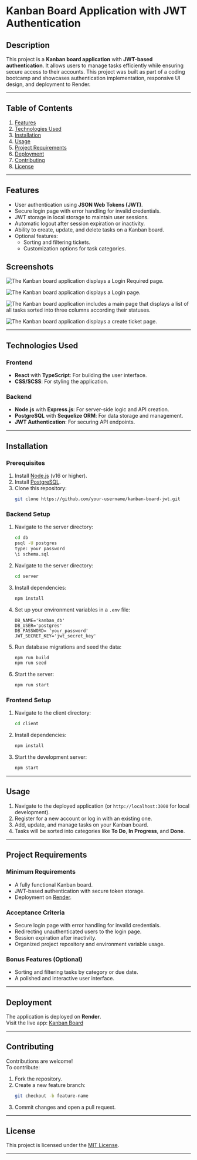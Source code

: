 
# Kanban Board Application with JWT Authentication

## Description
This project is a **Kanban board application** with **JWT-based authentication**. It allows users to manage tasks efficiently while ensuring secure access to their accounts. This project was built as part of a coding bootcamp and showcases authentication implementation, responsive UI design, and deployment to Render.

---

## Table of Contents
1. [Features](#features)  
2. [Technologies Used](#technologies-used)  
3. [Installation](#installation)  
4. [Usage](#usage)  
5. [Project Requirements](#project-requirements)  
6. [Deployment](#deployment)  
7. [Contributing](#contributing)  
8. [License](#license)  

---

## Features
- User authentication using **JSON Web Tokens (JWT)**.
- Secure login page with error handling for invalid credentials.
- JWT storage in local storage to maintain user sessions.
- Automatic logout after session expiration or inactivity.
- Ability to create, update, and delete tasks on a Kanban board.
- Optional features:
  - Sorting and filtering tickets.
  - Customization options for task categories.

## Screenshots

![The Kanban board application displays a Login Required page.](./assets/loggedout.png)


![The Kanban board application displays a Login page.](./assets/login.png)

![The Kanban board application includes a main page that displays a list of all tasks sorted into three columns according their statuses.](./assets/dashboard.png)

![The Kanban board application displays a create ticket page.](./assets/createticket.png)

---

## Technologies Used
### Frontend
- **React** with **TypeScript**: For building the user interface.
- **CSS/SCSS**: For styling the application.

### Backend
- **Node.js** with **Express.js**: For server-side logic and API creation.
- **PostgreSQL** with **Sequelize ORM**: For data storage and management.
- **JWT Authentication**: For securing API endpoints.

---

## Installation

### Prerequisites
1. Install [Node.js](https://nodejs.org) (v16 or higher).
2. Install [PostgreSQL](https://www.postgresql.org/).
3. Clone this repository:
   ```bash
   git clone https://github.com/your-username/kanban-board-jwt.git
   ```

### Backend Setup
1. Navigate to the server directory:
   ```bash
   cd db
   psql -U postgres
   type: your password
   \i schema.sql
   ```
2. Navigate to the server directory:
   ```bash
   cd server
   ```
3. Install dependencies:
   ```bash
   npm install
   ```
4. Set up your environment variables in a `.env` file:
   ```env
   DB_NAME='kanban_db'
   DB_USER='postgres'
   DB_PASSWORD= 'your_password'
   JWT_SECRET_KEY='jwt_secret_key'
   ```
5. Run database migrations and seed the data:
   ```bash
   npm run build 
   npm run seed
   ```
6. Start the server:
   ```bash
   npm run start
   ```

### Frontend Setup
1. Navigate to the client directory:
   ```bash
   cd client
   ```
2. Install dependencies:
   ```bash
   npm install
   ```
3. Start the development server:
   ```bash
   npm start
   ```

---

## Usage
1. Navigate to the deployed application (or `http://localhost:3000` for local development).
2. Register for a new account or log in with an existing one.
3. Add, update, and manage tasks on your Kanban board.
4. Tasks will be sorted into categories like **To Do**, **In Progress**, and **Done**.

---

## Project Requirements
### Minimum Requirements
- A fully functional Kanban board.
- JWT-based authentication with secure token storage.
- Deployment on [Render](https://render.com).

### Acceptance Criteria
- Secure login page with error handling for invalid credentials.
- Redirecting unauthenticated users to the login page.
- Session expiration after inactivity.
- Organized project repository and environment variable usage.

### Bonus Features (Optional)
- Sorting and filtering tasks by category or due date.
- A polished and interactive user interface.

---

## Deployment
The application is deployed on **Render**.  
Visit the live app: [Kanban Board](https://your-render-app-url)

---

## Contributing
Contributions are welcome!  
To contribute:
1. Fork the repository.
2. Create a new feature branch:
   ```bash
   git checkout -b feature-name
   ```
3. Commit changes and open a pull request.

---

## License
This project is licensed under the [MIT License](LICENSE).

---
